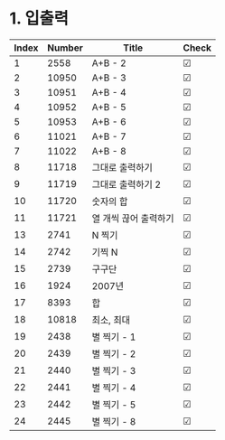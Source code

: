 # 1. 입출력

| Index | Number | Title | Check |
|----------|----------|----------|----------|
| 1 | 2558 | A+B - 2 | &#9745; |
| 2 | 10950 | A+B - 3 | &#9745; |
| 3 | 10951 | A+B - 4 | &#9745; |
| 4 | 10952 | A+B - 5 | &#9745; |
| 5 | 10953 | A+B - 6 | &#9745; |
| 6 | 11021 | A+B - 7 | &#9745; |
| 7 | 11022 | A+B - 8 | &#9745; |
| 8 | 11718 | 그대로 출력하기 | &#9745; |
| 9 | 11719 | 그대로 출력하기 2 | &#9745; |
| 10 | 11720 | 숫자의 합 | &#9745; |
| 11 | 11721 | 열 개씩 끊어 출력하기 | &#9745; |
| 13 | 2741 | N 찍기 | &#9745; |
| 14 | 2742 | 기찍 N | &#9745; |
| 15 | 2739 | 구구단 | &#9745; |
| 16 | 1924 | 2007년 | &#9745; |
| 17 | 8393 | 합 | &#9745; |
| 18 | 10818 | 최소, 최대 | &#9745; |
| 19 | 2438 | 별 찍기 - 1 | &#9745; |
| 20 | 2439 | 별 찍기 - 2 | &#9745; |
| 21 | 2440 | 별 찍기 - 3 | &#9745; |
| 22 | 2441 | 별 찍기 - 4 | &#9745; |
| 23 | 2442 | 별 찍기 - 5 | &#9745; |
| 24 | 2445 | 별 찍기 - 8 | &#9745; |
